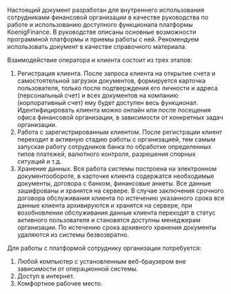 Настоящий документ разработан для внутреннего использования сотрудниками финансовой организации в качестве руководства по работе и использованию доступного функционала платформы KoenigFinance. В руководстве описаны основные возможности программной платформы и приемы работы с ней.  Рекомендуем использовать документ в качестве справочного материала.

Взаимодействие оператора и клиента состоит из трех этапов:

1. Регистрация клиента. После запроса клиента на открытие счета и самостоятельной загрузки документов, формируется карточка пользователя, только после подтверждения его личности и адреса (персональный счет) и всех документов на компанию (корпоративный счет) ему будет доступен весь функционал. Идентифицировать клиента можно онлайн или после посещения офиса финансовой организации, в зависимости от конкретных задач организации.
2. Работа с зарегистрированным клиентом.  После регистрации клиент переходит в активную стадию работы с организацией, тем самым запуская работу сотрудников банка по обработке определенных типов платежей, валютного контроля, разрешения спорных ситуаций  и т.д.
3. Хранение данных. Вся работа системы построена на электронном документообороте, в карточке клиента содержатся необходимые документы, договора с банком, финансовые анкеты. Все данные зашифрованы и хранятся на сервере. В случае заключения срочного договора обслуживания клиента по истечению указанного срока все данные клиента архивируются и хранятся на сервере, при возобновлении обслуживания данные клиента переходят в статус активного пользователя и становятся доступны менеджерам организации. По истечению срока архивного хранения документы удаляются из системы безвозвратно.

Для работы с платформой сотруднику организации потребуется:

1. Любой компьютер с установленным веб-браузером вне зависимости от операционной системы. 
2. Доступ в интернет.
3. Комфортное рабочее место.